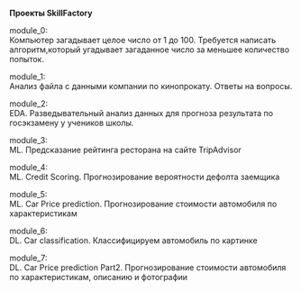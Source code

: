 **Проекты SkillFactory**

module_0:  
Компьютер загадывает целое число от 1 до 100.
Требуется написать алгоритм,который угадывает загаданное число за меньшее количество попыток.

module_1:  
Анализ файла с данными компании по кинопрокату.
Ответы на вопросы.

module_2:  
EDA. Разведывательный анализ данных для прогноза результата по госэкзамену у учеников школы.  

module_3:  
ML. Предсказание рейтинга ресторана на сайте TripAdvisor  

module_4:  
ML. Credit Scoring. Прогнозирование вероятности дефолта заемщика

module_5:   
ML. Car Price prediction. Прогнозирование стоимости автомобиля по характеристикам  

module_6:  
DL. Car classification. Классифицируем автомобиль по картинке

module_7:   
DL. Car Price prediction Part2. Прогнозирование стоимости автомобиля по характеристикам, описанию и фотографии
